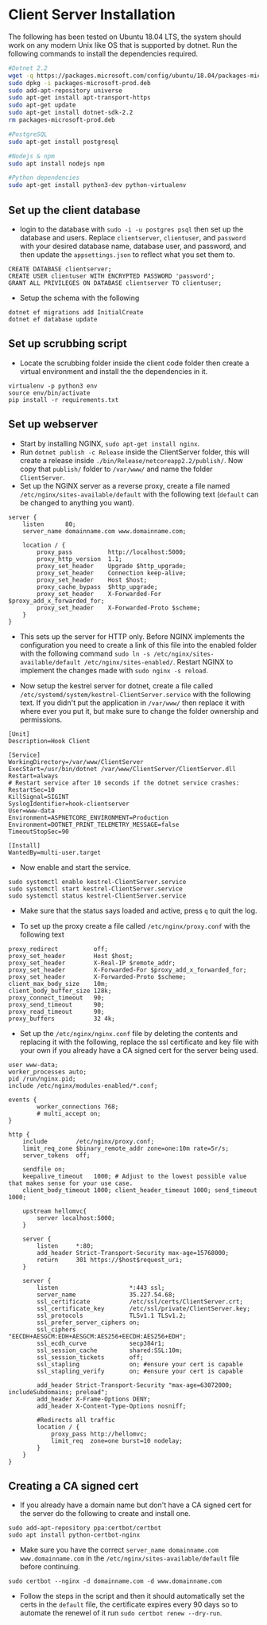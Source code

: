 # Client Server Installation

The following has been tested on Ubuntu 18.04 LTS, the system should work on any modern Unix like OS that is supported by dotnet. Run the following commands to install the dependencies required.

```bash
#Dotnet 2.2
wget -q https://packages.microsoft.com/config/ubuntu/18.04/packages-microsoft-prod.deb
sudo dpkg -i packages-microsoft-prod.deb
sudo add-apt-repository universe
sudo apt-get install apt-transport-https
sudo apt-get update
sudo apt-get install dotnet-sdk-2.2
rm packages-microsoft-prod.deb

#PostgreSQL
sudo apt-get install postgresql

#Nodejs & npm
sudo apt install nodejs npm

#Python dependencies
sudo apt-get install python3-dev python-virtualenv
```

## Set up the client database
- login to the database with `sudo -i -u postgres psql` then set up the database and users. Replace `clientserver`, `clientuser`, and `password` with your desired database name, database user, and password, and then update the `appsettings.json` to reflect what you set them to.

```
CREATE DATABASE clientserver;
CREATE USER clientuser WITH ENCRYPTED PASSWORD 'password';
GRANT ALL PRIVILEGES ON DATABASE clientserver TO clientuser;
```

- Setup the schema with the following
```
dotnet ef migrations add InitialCreate
dotnet ef database update
```

## Set up scrubbing script
- Locate the scrubbing folder inside the client code folder then create a virtual environment and install the the dependencies in it.
```
virtualenv -p python3 env
source env/bin/activate
pip install -r requirements.txt
```

## Set up webserver
- Start by installing NGINX, `sudo apt-get install nginx`.
- Run `dotnet publish -c Release` inside the ClientServer folder, this will create a release inside `./bin/Release/netcoreapp2.2/publish/`. Now copy that `publish/` folder to `/var/www/` and name the folder `ClientServer`.
- Set up the NGINX server as a reverse proxy, create a file named `/etc/nginx/sites-available/default` with the following text (`default` can be changed to anything you want).
```
server {
    listen      80;
    server_name domainname.com www.domainname.com;

    location / {
        proxy_pass          http://localhost:5000;
        proxy_http_version  1.1;
        proxy_set_header    Upgrade $http_upgrade;
        proxy_set_header    Connection keep-alive;
        proxy_set_header    Host $host;
        proxy_cache_bypass  $http_upgrade;
        proxy_set_header    X-Forwarded-For $proxy_add_x_forwarded_for;
        proxy_set_header    X-Forwarded-Proto $scheme;
    }
}
```

- This sets up the server for HTTP only. Before NGINX implements the configuration you need to create a link of this file into the enabled folder with the following command `sudo ln -s /etc/nginx/sites-available/default /etc/nginx/sites-enabled/`. Restart NGINX to implement the changes made with `sudo nginx -s reload`.

- Now setup the kestrel server for dotnet, create a file called `/etc/systemd/system/kestrel-ClientServer.service` with the following text. If you didn't put the application in `/var/www/` then replace it with where ever you put it, but make sure to change the folder ownership and permissions.
```
[Unit]
Description=Hook Client

[Service]
WorkingDirectory=/var/www/ClientServer
ExecStart=/usr/bin/dotnet /var/www/ClientServer/ClientServer.dll
Restart=always
# Restart service after 10 seconds if the dotnet service crashes:
RestartSec=10
KillSignal=SIGINT
SyslogIdentifier=hook-clientserver
User=www-data
Environment=ASPNETCORE_ENVIRONMENT=Production
Environment=DOTNET_PRINT_TELEMETRY_MESSAGE=false
TimeoutStopSec=90

[Install]
WantedBy=multi-user.target
```
- Now enable and start the service.
```
sudo systemctl enable kestrel-ClientServer.service
sudo systemctl start kestrel-ClientServer.service
sudo systemctl status kestrel-ClientServer.service
```

- Make sure that the status says loaded and active, press `q` to quit the log.

- To set up the proxy create a file called `/etc/nginx/proxy.conf` with the following text
```
proxy_redirect          off;
proxy_set_header        Host $host;
proxy_set_header        X-Real-IP $remote_addr;
proxy_set_header        X-Forwarded-For $proxy_add_x_forwarded_for;
proxy_set_header        X-Forwarded-Proto $scheme;
client_max_body_size    10m;
client_body_buffer_size 128k;
proxy_connect_timeout   90;
proxy_send_timeout      90;
proxy_read_timeout      90;
proxy_buffers           32 4k;
```

- Set up the `/etc/nginx/nginx.conf` file by deleting the contents and replacing it with the following, replace the ssl certificate and key file with your own if you already have a CA signed cert for the server being used.

```
user www-data;
worker_processes auto;
pid /run/nginx.pid;
include /etc/nginx/modules-enabled/*.conf;

events {
        worker_connections 768;
        # multi_accept on;
}

http {
    include        /etc/nginx/proxy.conf;
    limit_req_zone $binary_remote_addr zone=one:10m rate=5r/s;
    server_tokens  off;

    sendfile on;
    keepalive_timeout   1000; # Adjust to the lowest possible value that makes sense for your use case.
    client_body_timeout 1000; client_header_timeout 1000; send_timeout 1000;

    upstream hellomvc{
        server localhost:5000;
    }

    server {
        listen     *:80;
        add_header Strict-Transport-Security max-age=15768000;
        return     301 https://$host$request_uri;
    }

    server {
        listen                    *:443 ssl;
        server_name               35.227.54.68;
        ssl_certificate           /etc/ssl/certs/ClientServer.crt;
        ssl_certificate_key       /etc/ssl/private/ClientServer.key;
        ssl_protocols             TLSv1.1 TLSv1.2;
        ssl_prefer_server_ciphers on;
        ssl_ciphers               "EECDH+AESGCM:EDH+AESGCM:AES256+EECDH:AES256+EDH";
        ssl_ecdh_curve            secp384r1;
        ssl_session_cache         shared:SSL:10m;
        ssl_session_tickets       off;
        ssl_stapling              on; #ensure your cert is capable
        ssl_stapling_verify       on; #ensure your cert is capable

        add_header Strict-Transport-Security "max-age=63072000; includeSubdomains; preload";
        add_header X-Frame-Options DENY;
        add_header X-Content-Type-Options nosniff;

        #Redirects all traffic
        location / {
            proxy_pass http://hellomvc;
            limit_req  zone=one burst=10 nodelay;
        }
    }
}
```

## Creating a CA signed cert

- If you already have a domain name but don't have a CA signed cert for the server do the following to create and install one.

```
sudo add-apt-repository ppa:certbot/certbot
sudo apt install python-certbot-nginx
```

- Make sure you have the correct `server_name domainname.com www.domainname.com` in the `/etc/nginx/sites-available/default` file before continuing.

```
sudo certbot --nginx -d domainname.com -d www.domainname.com
```

- Follow the steps in the script and then it should automatically set the certs in the `default` file, the certificate expires every 90 days so to automate the renewel of it run `sudo certbot renew --dry-run`.
